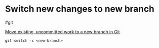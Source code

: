 # Switch new changes to new branch
#git

[Move existing, uncommitted work to a new branch in Git](https://stackoverflow.com/questions/1394797/move-existing-uncommitted-work-to-a-new-branch-in-git)


```shell
git switch -c <new-branch>
```